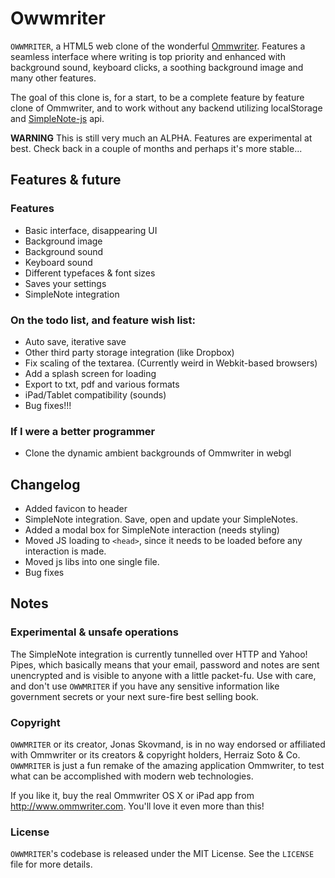# Owwmriter
``OWWMRITER``, a HTML5 web clone of the wonderful [Ommwriter](http://www.ommwriter.com/). Features a seamless interface where writing is top priority and enhanced with background sound, keyboard clicks, a soothing background image and many other features.

The goal of this clone is, for a start, to be a complete feature by feature clone of Ommwriter, and to work without any backend utilizing localStorage and [SimpleNote-js](https://github.com/carlo/simplenote-js) api.

**WARNING** This is still very much an ALPHA. Features are experimental at best. Check back in a couple of months and perhaps it's more stable...

## Features & future

### Features
* Basic interface, disappearing UI
* Background image
* Background sound
* Keyboard sound
* Different typefaces & font sizes
* Saves your settings
* SimpleNote integration

### On the todo list, and feature wish list:
* Auto save, iterative save
* Other third party storage integration (like Dropbox)
* Fix scaling of the textarea. (Currently weird in Webkit-based browsers)
* Add a splash screen for loading
* Export to txt, pdf and various formats
* iPad/Tablet compatibility (sounds)
* Bug fixes!!!

### If I were a better programmer
* Clone the dynamic ambient backgrounds of Ommwriter in webgl

## Changelog
* Added favicon to header
* SimpleNote integration. Save, open and update your SimpleNotes.
* Added a modal box for SimpleNote interaction (needs styling)
* Moved JS loading to ``<head>``, since it needs to be loaded before any interaction is made.
* Moved js libs into one single file.
* Bug fixes

## Notes

### Experimental & unsafe operations
The SimpleNote integration is currently tunnelled over HTTP and Yahoo! Pipes, which basically means that your email, password and notes are sent unencrypted and is visible to anyone with a little packet-fu. Use with care, and don't use ``OWWMRITER`` if you have any sensitive information like government secrets or your next sure-fire best selling book.

### Copyright
``OWWMRITER`` or its creator, Jonas Skovmand, is in no way endorsed or affiliated with Ommwriter or its creators & copyright holders, Herraiz Soto & Co. ``OWWMRITER`` is just a fun remake of the amazing application Ommwriter, to test what can be accomplished with modern web technologies.

If you like it, buy the real Ommwriter OS X or iPad app from http://www.ommwriter.com. You'll love it even more than this!

### License
``OWWMRITER``'s codebase is released under the MIT License. See the ``LICENSE`` file for more details.